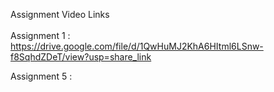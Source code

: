Assignment Video Links <h/><br /> \
Assignment 1 : https://drive.google.com/file/d/1QwHuMJ2KhA6HItml6LSnw-f8SqhdZDeT/view?usp=share_link

Assignment 5 : 

